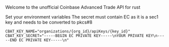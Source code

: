 Welcome to the unofficial Coinbase Advanced Trade API for rust

Set your environment variables
The secret must contain EC as it is a sec1 key and needs to be converted to pkcs#8
```
CBAT_KEY_NAME="organizations/{org_id}/apiKeys/{key_id}"
CBAT_KEY_SECRET="-----BEGIN EC PRIVATE KEY-----\nYOUR PRIVATE KEY\n-----END EC PRIVATE KEY-----\n"
```